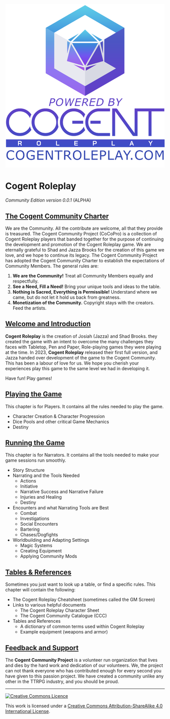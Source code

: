 ![Cogent Roleplay](Images/CogentRoleplayAttribution_Stacked.png)

# Cogent Roleplay
*Community Edition version 0.0.1* (ALPHA)

## [The Cogent Community Charter](<Cogent Community Charter.md>)
We are the Community.  All the contribute are welcome, all that they provide is treasured.  The Cogent Community Project (CoCoPro) is a collection of Cogent Roleplay players that banded together for the purpose of continuing the development and promotion of the Cogent Roleplay game.  We are eternally grateful to Shad and Jazza Brooks for the creation of this game we love, and we hope to continue its legacy.  The Cogent Community Project has adopted the Cogent Community Charter to establish the expectations of Community Members.  The general rules are:

1. **We are the Community!** Treat all Community Members equally and respectfully.
2. **See a Need, Fill a Need!** Bring your unique tools and ideas to the table.
3. **Nothing is Sacred, Everything is Permissible!** Understand where we came, but do not let it hold us back from greatness.
4. **Monetization of the Community.** Copyright stays with the creators.  Feed the artists.

## [Welcome and Introduction](<Welcome and Introduction.md>)

**Cogent Roleplay** is the creation of Josiah (Jazza) and Shad Brooks.  they created the game with an intent to overcome the many challenges they faces with Tabletop, Pen and Paper, Role-playing games they were playing at the time.  In 2023, **Cogent Roleplay** released their first full version, and Jazza handed over development of the game to the Cogent Community.  This has been a labour of love for us.  We hope you cherish your experiences play this game to the same level we had in developing it.

Have fun!  Play games!

## [Playing the Game](<Playing the Game.md>)

This chapter is for Players.  It contains all the rules needed to play the game.  

* Character Creation & Character Progression
* Dice Pools and other critical Game Mechanics
* Destiny

## [Running the Game](<Running the Game.md>)

This chapter is for Narrators.  It contains all the tools needed to make your game sessions run smoothly.

* Story Structure
* Narrating and the Tools Needed
  * Actions
  * Initiative
  * Narrative Success and Narrative Failure
  * Injuries and Healing
  * Destiny
* Encounters and what Narrating Tools are Best
  * Combat
  * Investigations
  * Social Encounters
  * Bartering
  * Chases/Dogfights
* Worldbuilding and Adapting Settings
  * Magic Systems
  * Creating Equipment
  * Applying Community Mods

## [Tables & References](<Tables and References.md>)

Sometimes you just want to look up a table, or find a specific rules.  This chapter will contain the following:

* The Cogent Roleplay Cheatsheet (sometimes called the GM Screen)
* Links to various helpful documents
  * The Cogent Roleplay Character Sheet
  * The Cogent Community Catalogue (CCC)
* Tables and References
  * A dictionary of common terms used within Cogent Roleplay
  * Example equipment (weapons and armor)

## [Feedback and Support](<Feedback and Support.md>)

The **Cogent Community Project** is a volunteer run organization that lives and dies by the hard work and dedication of our volunteers.  We, the project can not thank everyone who has contributed enough for every second you have given to this passion project.  We have created a community unlike any other in the TTRPG industry, and you should be proud.  

---

<a rel="license" href="http://creativecommons.org/licenses/by-sa/4.0/"><img alt="Creative Commons Licence" style="border-width:0" src="https://i.creativecommons.org/l/by-sa/4.0/88x31.png" /></a>

This work is licensed under a <a rel="license" href="http://creativecommons.org/licenses/by-sa/4.0/">Creative Commons Attribution-ShareAlike 4.0 International License</a>.